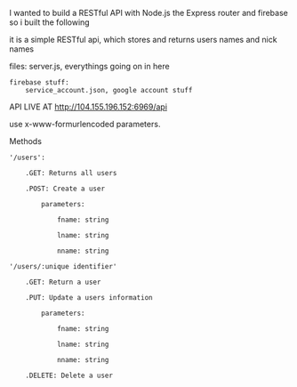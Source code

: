 I wanted to build a RESTful API with Node.js the Express router and firebase so i built the following

it is a simple RESTful api, which stores and returns users names and nick names

files:
	server.js, everythings going on in here

	firebase stuff:
		service_account.json, google account stuff


API LIVE AT http://104.155.196.152:6969/api

use x-www-formurlencoded parameters.

Methods

	'/users':

		.GET: Returns all users

		.POST: Create a user

			parameters:

				fname: string

				lname: string

				nname: string

	'/users/:unique identifier'

		.GET: Return a user

		.PUT: Update a users information

			parameters:

				fname: string

				lname: string

				nname: string

		.DELETE: Delete a user


	

